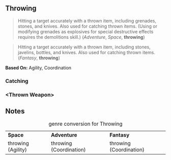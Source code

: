 Throwing
--------

> Hitting a target accurately with a thrown item, including grenades, stones, and knives. Also used for catching thrown items. (Using or modifying grenades as explosives for special destructive effects requires the demolitions skill.) (_Adventure_, _Space_, __throwing__)

> Hitting a target accurately with a thrown item, including stones, javelins, bottles, and knives. Also used for catching thrown items. (_Fantasy_, __throwing__)

__Based On:__ <span title='Space'>Agility</span>, <span title='Adventure & Fantasy'>Coordination</span>

### Catching

### &lt;Thrown Weapon&gt;

Notes
-----

<table>
<caption>genre conversion for Throwing</caption>
<tr><td><strong>Space</strong></td><td><strong>Adventure</strong></td><td><strong>Fantasy</strong></td></tr>
<tr><td>throwing (Agility)</td><td>throwing (Coordination)</td><td>throwing (Coordination)</td></tr>
</table>
